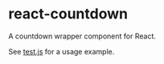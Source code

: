 react-countdown
===============

A countdown wrapper component for React.

See [test.js](./test.js) for a usage example.
